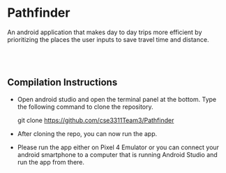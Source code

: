 # Pathfinder
An android application that makes day to day trips more efficient by prioritizing the places the user inputs to save travel time and distance.

<br></br>
## Compilation Instructions

- Open android studio and open the terminal panel at the bottom. Type the following command to clone the repository.

  git clone https://github.com/cse3311Team3/Pathfinder

- After cloning the repo, you can now run the app.
- Please run the app either on Pixel 4 Emulator or you can connect your android smartphone to a computer that is running Android Studio and run the app from there.

